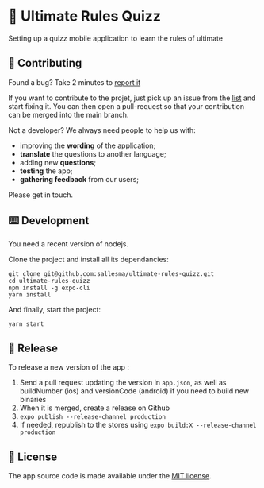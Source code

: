# 🥏 Ultimate Rules Quizz
Setting up a quizz mobile application to learn the rules of ultimate


## 👏 Contributing

Found a bug? Take 2 minutes to [report it](https://github.com/sallesma/ultimate-rules-quizz/issues/new)

If you want to contribute to the projet, just pick up an issue from the [list](https://github.com/sallesma/ultimate-rules-quizz/issues) and start fixing it. You can then open a pull-request so that your contribution can be merged into the main branch.

Not a developer? We always need people to help us with:

- improving the **wording** of the application;
- **translate** the questions to another language;
- adding new **questions**;
- **testing** the app;
- **gathering feedback** from our users;

Please get in touch.


## ⌨️ Development

You need a recent version of nodejs.

Clone the project and install all its dependancies:

```
git clone git@github.com:sallesma/ultimate-rules-quizz.git
cd ultimate-rules-quizz
npm install -g expo-cli
yarn install
```

And finally, start the project:
```
yarn start
```


## 🚀 Release

To release a new version of the app :

1. Send a pull request updating the version in `app.json`, as well as buildNumber (ios) and versionCode (android) if you need to build new binaries
2. When it is merged, create a release on Github
3. `expo publish --release-channel production`
4. If needed, republish to the stores using `expo build:X --release-channel production`


## 📜 License

The app source code is made available under the [MIT license](LICENSE).
